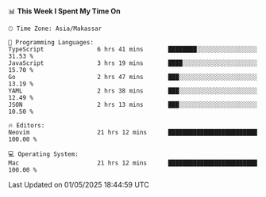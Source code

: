 <!--START_SECTION:waka-->
📊 **This Week I Spent My Time On** 

```text
🕑︎ Time Zone: Asia/Makassar

💬 Programming Languages: 
TypeScript               6 hrs 41 mins       ████████░░░░░░░░░░░░░░░░░   31.53 % 
JavaScript               3 hrs 19 mins       ████░░░░░░░░░░░░░░░░░░░░░   15.70 % 
Go                       2 hrs 47 mins       ███░░░░░░░░░░░░░░░░░░░░░░   13.19 % 
YAML                     2 hrs 38 mins       ███░░░░░░░░░░░░░░░░░░░░░░   12.49 % 
JSON                     2 hrs 13 mins       ███░░░░░░░░░░░░░░░░░░░░░░   10.50 % 

🔥 Editors: 
Neovim                   21 hrs 12 mins      █████████████████████████   100.00 % 

💻 Operating System: 
Mac                      21 hrs 12 mins      █████████████████████████   100.00 % 
```


 Last Updated on 01/05/2025 18:44:59 UTC
<!--END_SECTION:waka-->
